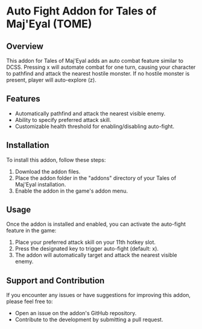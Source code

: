 # Auto Fight Addon for Tales of Maj'Eyal (TOME)

## Overview

This addon for Tales of Maj'Eyal adds an auto combat feature similar to DCSS. Pressing x will automate combat for one turn, causing your character to pathfind and attack the nearest hostile monster. If no hostile monster is present, player will auto-explore (z).

## Features

- Automatically pathfind and attack the nearest visible enemy.
- Ability to specify preferred attack skill.
- Customizable health threshold for enabling/disabling auto-fight.

## Installation

To install this addon, follow these steps:

1. Download the addon files.
2. Place the addon folder in the "addons" directory of your Tales of Maj'Eyal installation.
3. Enable the addon in the game's addon menu.

## Usage

Once the addon is installed and enabled, you can activate the auto-fight feature in the game:

1. Place your preferred attack skill on your 11th hotkey slot.
2. Press the designated key to trigger auto-fight (default: x).
3. The addon will automatically target and attack the nearest visible enemy.

## Support and Contribution

If you encounter any issues or have suggestions for improving this addon, please feel free to:

- Open an issue on the addon's GitHub repository.
- Contribute to the development by submitting a pull request.
